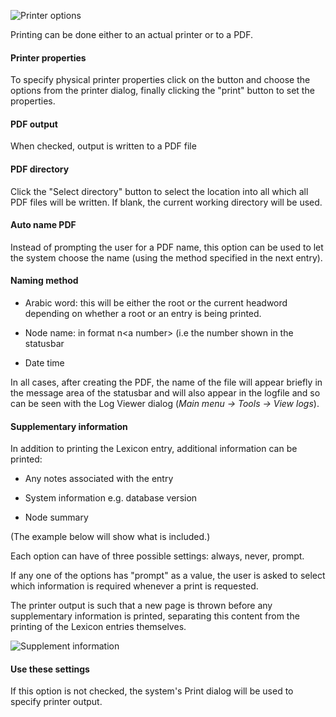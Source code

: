 
![Printer options](/images/options_printer.png)

Printing can be done either to an actual printer or to a PDF.

#### Printer properties

To specify physical printer properties click on the button and choose the options from the printer dialog, finally clicking the "print" button to set the properties.


#### PDF output

When checked, output is written to a PDF file

#### PDF directory

Click the "Select directory" button to select the  location into all which all PDF files will be written. If blank, the current working directory will be used.

#### Auto name PDF

Instead of prompting the user for a PDF name, this option can be used to let the system choose the name (using the method specified in the next entry).

#### Naming method

+ Arabic word: this will be either the root or the current headword depending on whether a root or an entry is being printed.

+ Node name: in format n&lt;a number&gt; (i.e the number shown in the statusbar

+ Date time


In all cases, after creating the PDF, the name of the file will appear briefly in the message area of the statusbar and will also appear in the logfile and so can be seen with the Log Viewer dialog (*Main menu -> Tools -> View logs*).


#### Supplementary information


In addition to printing the Lexicon entry, additional information can be printed:

+ Any notes associated with the entry

+ System information e.g. database version

+ Node summary

(The example below will show what is included.)

Each option can have of three possible settings: always, never, prompt.

If any one of the options has "prompt" as a value, the user is asked to select which information is required whenever a print is requested.

The printer output is such that a new page is thrown before any supplementary information is printed, separating this content from the printing of the Lexicon entries themselves.

![Supplement information](/images/supplementaryinfo.png)


#### Use these settings

If this option is not checked, the system's Print dialog will be used to specify printer output.
